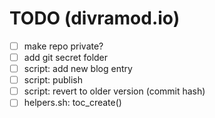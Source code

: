 # TODO (divramod.io)
* [ ] make repo private?
* [ ] add git secret folder
* [ ] script: add new blog entry 
* [ ] script: publish
* [ ] script: revert to older version (commit hash)
* [ ] helpers.sh: toc_create()
